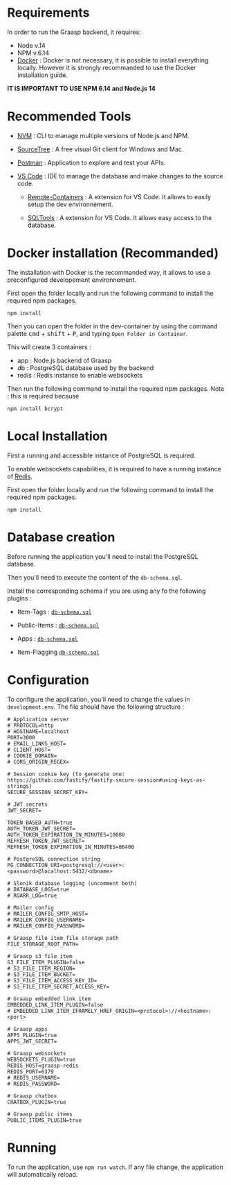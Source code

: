 # Requirements

In order to run the Graasp backend, it requires:

- Node v.14
- NPM v.6.14
- [Docker](https://docs.docker.com/get-docker/) : Docker is not necessary, it is possible to install everything locally. However it is strongly recommanded to use the Docker installation guide.

**IT IS IMPORTANT TO USE NPM 6.14 and Node.js 14**

# Recommended Tools

- [NVM](https://github.com/nvm-sh/nvm) : CLI to manage multiple versions of Node.js and NPM.

- [SourceTree](https://www.sourcetreeapp.com) : A free visual Git client for Windows and Mac.

- [Postman](https://www.postman.com) : Application to explore and test your APIs.

- [VS Code](https://code.visualstudio.com) : IDE to manage the database and make changes to the source code.

    - [Remote-Containers](https://marketplace.visualstudio.com/items?itemName=ms-vscode-remote.remote-containers) : A extension for VS Code. It allows to easily setup the dev environnement.

    - [SQLTools](https://marketplace.visualstudio.com/items?itemName=mtxr.sqltools) : A extension for VS Code. It allows easy access to the database.

# Docker installation (Recommanded) 

The installation with Docker is the recommanded way, it allows to use a preconfigured developement environnement.

First open the folder locally and run the following command to install the required npm packages.

`npm install`

Then you can open the folder in the dev-container by using the command palette <kbd>cmd</kbd> + <kbd>shift</kbd> + <kbd>P</kbd>, and typing `Open Folder in Container`.

This will create 3 containers :
- app : Node.js backend of Graasp
- db : PostgreSQL database used by the backend 
- redis : Redis instance to enable websockets

Then run the following command to install the required npm packages. Note : this is required because

`npm install bcrypt`

# Local Installation

First a running and accessible instance of PostgreSQL is required.

To enable websockets capabilities, it is required to have a running instance of [Redis](https://redis.io).

First open the folder locally and run the following command to install the required npm packages.

`npm install`

# Database creation

Before running the application you'll need to install the PostgreSQL database.

Then you'll need to execute the content of the `db-schema.sql`.

Install the corresponding schema if you are using any fo the following plugins :

- Item-Tags : [`db-schema.sql`](https://github.com/graasp/graasp-item-tags/blob/3/pinnedItem/db-schema.sql)

- Public-Items : [`db-schema.sql`](https://github.com/graasp/graasp-public-items/blob/main/db-schema.sql)

- Apps : [`db-schema.sql`](https://github.com/graasp/graasp-apps/blob/main/db-schema.sql)

- Item-Flagging [`db-schema.sql`](https://github.com/graasp/graasp-item-flagging/blob/master/db-schema.sql)

# Configuration

To configure the application, you'll need to change the values in  `development.env`. The file should have the following structure :

```` 
# Application server
# PROTOCOL=http
# HOSTNAME=localhost
PORT=3000
# EMAIL_LINKS_HOST=
# CLIENT_HOST=
# COOKIE_DOMAIN=
# CORS_ORIGIN_REGEX=

# Session cookie key (to generate one: https://github.com/fastify/fastify-secure-session#using-keys-as-strings)
SECURE_SESSION_SECRET_KEY=

# JWT secrets
JWT_SECRET=

TOKEN_BASED_AUTH=true
AUTH_TOKEN_JWT_SECRET=
AUTH_TOKEN_EXPIRATION_IN_MINUTES=10080
REFRESH_TOKEN_JWT_SECRET=
REFRESH_TOKEN_EXPIRATION_IN_MINUTES=86400

# PostgreSQL connection string
PG_CONNECTION_URI=postgresql://<user>:<password>@localhost:5432/<dbname>

# Slonik database logging (uncomment both)
# DATABASE_LOGS=true
# ROARR_LOG=true

# Mailer config
# MAILER_CONFIG_SMTP_HOST=
# MAILER_CONFIG_USERNAME=
# MAILER_CONFIG_PASSWORD=

# Graasp file item file storage path
FILE_STORAGE_ROOT_PATH=

# Graasp s3 file item
S3_FILE_ITEM_PLUGIN=false
# S3_FILE_ITEM_REGION=
# S3_FILE_ITEM_BUCKET=
# S3_FILE_ITEM_ACCESS_KEY_ID=
# S3_FILE_ITEM_SECRET_ACCESS_KEY=

# Graasp embedded link item
EMBEDDED_LINK_ITEM_PLUGIN=false
# EMBEDDED_LINK_ITEM_IFRAMELY_HREF_ORIGIN=<protocol>://<hostname>:<port>

# Graasp apps
APPS_PLUGIN=true
APPS_JWT_SECRET=

# Graasp websockets
WEBSOCKETS_PLUGIN=true
REDIS_HOST=graasp-redis
REDIS_PORT=6379
# REDIS_USERNAME=
# REDIS_PASSWORD=

# Graasp chatbox
CHATBOX_PLUGIN=true

# Graasp public items
PUBLIC_ITEMS_PLUGIN=true
````

# Running

To run the application, use `npm run watch`. If any file change, the application will automatically reload.